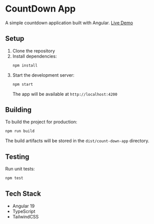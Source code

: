 # CountDown App

A simple countdown application built with Angular. [Live Demo](https://countdown-app-mvdd.vercel.app/)

## Setup

1. Clone the repository
2. Install dependencies:
   ```bash
   npm install
   ```
3. Start the development server:
   ```bash
   npm start
   ```
   The app will be available at `http://localhost:4200`

## Building

To build the project for production:
```bash
npm run build
```

The build artifacts will be stored in the `dist/count-down-app` directory.

## Testing

Run unit tests:
```bash
npm test
```

## Tech Stack

- Angular 19
- TypeScript
- TailwindCSS
